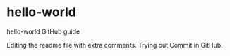 # hello-world
hello-world GitHub guide

Editing the readme file with extra comments.
Trying out Commit in GitHub.
